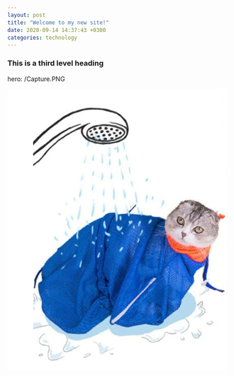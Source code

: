 ```yaml
---
layout: post
title: "Welcome to my new site!"
date: 2020-09-14 14:37:43 +0300
categories: technology
---
```


### This is a third level heading

hero: /Capture.PNG

![demo image](/Capture.PNG)
